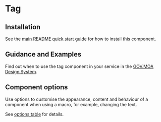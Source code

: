 # Tag

## Installation

See the [main README quick start guide](https://github.com/moaland/moaland-frontend#quick-start) for how to install this component.

## Guidance and Examples

Find out when to use the tag component in your service in the [GOV.MOA Design System](https://design-system.service.gov.uk/components/tag).

## Component options

Use options to customise the appearance, content and behaviour of a component when using a macro, for example, changing the text.

See [options table](https://design-system.service.gov.uk/components/tag/#options-tag-example) for details.
